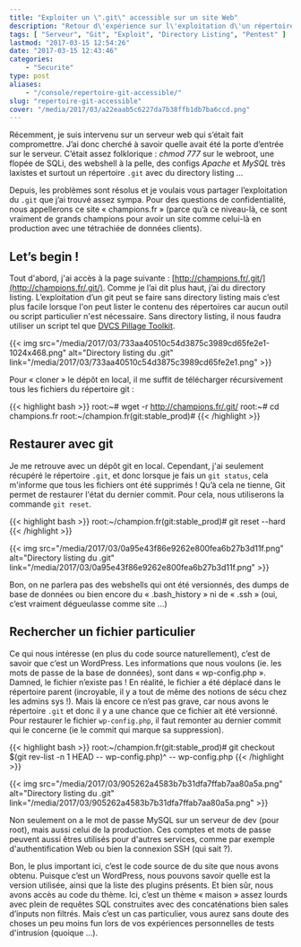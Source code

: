 ```yaml
---
title: "Exploiter un \".git\" accessible sur un site Web"
description: "Retour d\'expérience sur l\'exploitation d\'un répertoire \".git\" accessible à la racine d\'un site Web : code source, mots de passe SQL, etc."
tags: [ "Serveur", "Git", "Exploit", "Directory Listing", "Pentest" ]
lastmod: "2017-03-15 12:54:26"
date: "2017-03-15 12:43:46"
categories:
    - "Securite"
type: post
aliases:
    - "/console/repertoire-git-accessible/"
slug: "repertoire-git-accessible"
cover: "/media/2017/03/a22eaab5c6227da7b38ffb1db7ba6ccd.png"
---
```


Récemment, je suis intervenu sur un serveur web qui s’était fait compromettre. J’ai donc cherché à savoir quelle avait été la porte d’entrée sur le serveur. C’était assez folklorique : *chmod 777* sur le webroot, une flopée de SQLi, des webshell à la pelle, des configs *Apache* et *MySQL* très laxistes et surtout un répertoire `.git` avec du directory listing …

<!--more-->

Depuis, les problèmes sont résolus et je voulais vous partager l’exploitation du `.git` que j’ai trouvé assez sympa. Pour des questions de confidentialité, nous appellerons ce site « champions.fr » (parce qu’à ce niveau-là, ce sont vraiment de grands champions pour avoir un site comme celui-là en production avec une tétrachiée de données clients).

## Let’s begin !

Tout d'abord, j'ai accès à la page suivante : [http://champions.fr/.git/](http://champions.fr/.git/). Comme je l’ai dit plus haut, j’ai du directory listing. L’exploitation d’un git peut se faire sans directory listing mais c’est plus facile lorsque l'on peut lister le contenu des répertoires car aucun outil ou script particulier n'est nécessaire. Sans directory listing, il nous faudra utiliser un script tel que [DVCS Pillage Toolkit](https://github.com/evilpacket/DVCS-Pillage).

{{< img src="/media/2017/03/733aa40510c54d3875c3989cd65fe2e1-1024x468.png" alt="Directory listing du .git" link="/media/2017/03/733aa40510c54d3875c3989cd65fe2e1.png" >}}

Pour « cloner » le dépôt en local, il me suffit de télécharger récursivement tous les fichiers du répertoire git :

{{< highlight bash >}}
root:~# wget -r http://champions.fr/.git/
root:~# cd champions.fr
root:~/champion.fr(git:stable_prod)#
{{< /highlight >}}

## Restaurer avec git

Je me retrouve avec un dépôt git en local. Cependant, j'ai seulement récupéré le répertoire `.git`, et donc lorsque je fais un `git status`, cela m'informe que tous les fichiers ont été supprimés ! Qu’à cela ne tienne, Git permet de restaurer l'état du dernier commit. Pour cela, nous utiliserons la commande `git reset`.

{{< highlight bash >}}
root:~/champion.fr(git:stable_prod)# git reset --hard
{{< /highlight >}}

{{< img src="/media/2017/03/0a95e43f86e9262e800fea6b27b3d11f.png" alt="Directory listing du .git" link="/media/2017/03/0a95e43f86e9262e800fea6b27b3d11f.png" >}}

Bon, on ne parlera pas des webshells qui ont été versionnés, des dumps de base de données ou bien encore du « .bash_history » ni de « .ssh » (oui, c’est vraiment dégueulasse comme site …)

## Rechercher un fichier particulier

Ce qui nous intéresse (en plus du code source naturellement), c’est de savoir que c’est un WordPress. Les informations que nous voulons (ie. les mots de passe de la base de données), sont dans « wp-config.php ». Damned, le fichier n’existe pas ! En réalité, le fichier a été déplacé dans le répertoire parent (incroyable, il y a tout de même des notions de sécu chez les admins sys !). Mais là encore ce n’est pas grave, car nous avons le répertoire `.git` et donc il y a une chance que ce fichier ait été versionné. Pour restaurer le fichier `wp-config.php`, il faut remonter au dernier commit qui le concerne (ie le commit qui marque sa suppression).

{{< highlight bash >}}
root:~/champion.fr(git:stable_prod)# git checkout $(git rev-list -n 1 HEAD -- wp-config.php)^ -- wp-config.php
{{< /highlight >}}

{{< img src="/media/2017/03/905262a4583b7b31dfa7ffab7aa80a5a.png" alt="Directory listing du .git" link="/media/2017/03/905262a4583b7b31dfa7ffab7aa80a5a.png" >}}

Non seulement on a le mot de passe MySQL sur un serveur de dev (pour root), mais aussi celui de la production. Ces comptes et mots de passe peuvent aussi êtres utilisés pour d'autres services, comme par exemple d'authentification Web ou bien la connexion SSH (qui sait ?).

Bon, le plus important ici, c’est le code source de du site que nous avons obtenu. Puisque c’est un WordPress, nous pouvons savoir quelle est la version utilisée, ainsi que la liste des plugins présents. Et bien sûr, nous avons accès au code du thème. Ici, c’est un thème « maison » assez lourds avec plein de requêtes SQL construites avec des concaténations bien sales d’inputs non filtrés. Mais c’est un cas particulier, vous aurez sans doute des choses un peu moins fun lors de vos expériences personnelles de tests d'intrusion (quoique …).